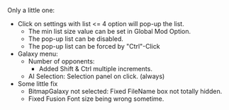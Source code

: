 Only a little one:

- Click on settings with list <= 4 option will pop-up the list.
  - The min list size value can be set in Global Mod Option.
  - The pop-up list can be disabled.
  - The pop-up list can be forced by "Ctrl"-Click
- Galaxy menu:
  - Number of opponents:
    - Added Shift & Ctrl multiple increments.
  - AI Selection: Selection panel on click. (always)
- Some little fix
  - BitmapGalaxy not selected: Fixed FileName box not totally hidden.
  - Fixed Fusion Font size being wrong sometime.

